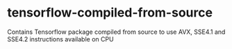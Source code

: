 # tensorflow-compiled-from-source
Contains Tensorflow package compiled from source to use AVX, SSE4.1 and SSE4.2 instructions available on CPU
